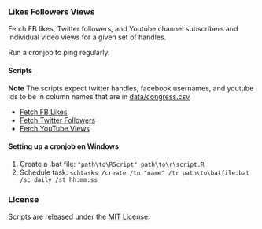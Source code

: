 ### Likes Followers Views

Fetch FB likes, Twitter followers, and Youtube channel subscribers and individual video views for a given set of handles. 

Run a cronjob to ping regularly.

#### Scripts

**Note** The scripts expect twitter handles, facebook usernames, and youtube ids to be in column names that are in [data/congress.csv](data/congress.csv)

* [Fetch FB Likes](fb_likes.R)
* [Fetch Twitter Followers](twtr_followers.R)
* [Fetch YouTube Views](yt_views.R)

#### Setting up a cronjob on Windows

1. Create a .bat file: `"path\to\RScript" path\to\r\script.R`
2. Schedule task: `schtasks /create /tn "name" /tr path\to\batfile.bat /sc daily /st hh:mm:ss`


### License
Scripts are released under the [MIT License](License.md).
